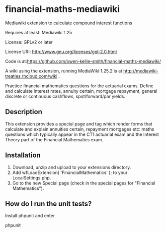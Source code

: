 # financial-maths-mediawiki
Mediawiki extension to calculate compound interest functions

Requires at least: Mediawiki 1.25

License: GPLv2 or later

License URI: http://www.gnu.org/licenses/gpl-2.0.html

Code is at:https://github.com/owen-kellie-smith/financial-maths-mediawiki/

A wiki using the extension, running MediaWiki 1.25.2 is at http://mediawiki-treaties.rhcloud.com/wiki .

Practice financial mathematics questions for the actuarial exams. Define and calculate interest rates, annuity certain, mortgage repayment, general discrete or continuous cashflows, spot/forward/par yields.

## Description 

This extension provides a special page and tag which render forms that calculate and explain annuities certain, repayment mortgages etc: maths questions which typically appear in the CT1 actuarial exam and the Interest Theory part of the Financial Mathematics exam.


## Installation

1. Download, unzip and upload to your extensions directory.  
1. Add  wfLoadExtension( 'FinancialMathematics' );   to your LocalSettings.php.
1. Go to the new Special page (check in the special pages for "Financial Mathematics").

## How do I run the unit tests? 

Install phpunit and enter

phpunit


